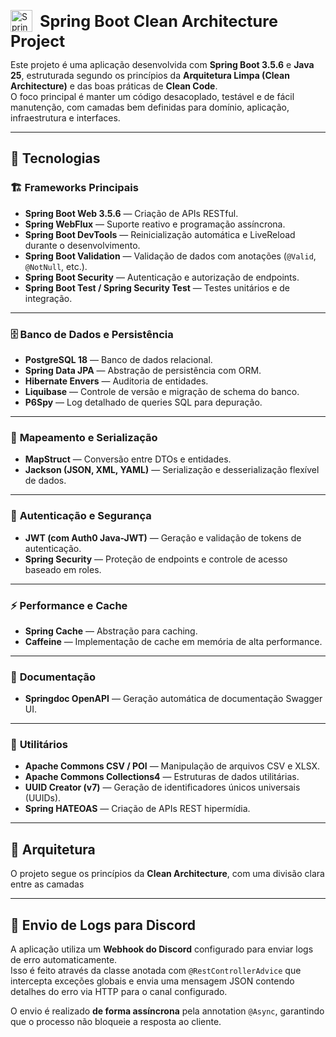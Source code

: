 <p>
    <img src="https://raw.githubusercontent.com/gilbarbara/logos/main/logos/spring-icon.svg"
       alt="Spring Boot Icon"
       width="35"
       style="vertical-align: middle; margin-right: 8px;"/>
    <span style="font-size: 1.8em; font-weight: bold; vertical-align: middle;">
        Spring Boot Clean Architecture Project
    </span>
</p>

Este projeto é uma aplicação desenvolvida com **Spring Boot 3.5.6** e **Java 25**, estruturada segundo os princípios da **Arquitetura Limpa (Clean Architecture)** e das boas práticas de **Clean Code**.  
O foco principal é manter um código desacoplado, testável e de fácil manutenção, com camadas bem definidas para domínio, aplicação, infraestrutura e interfaces.

---

## 🚀 Tecnologias

### 🏗️ **Frameworks Principais**
- **Spring Boot Web 3.5.6** — Criação de APIs RESTful.
- **Spring WebFlux** — Suporte reativo e programação assíncrona.
- **Spring Boot DevTools** — Reinicialização automática e LiveReload durante o desenvolvimento.
- **Spring Boot Validation** — Validação de dados com anotações (`@Valid`, `@NotNull`, etc.).
- **Spring Boot Security** — Autenticação e autorização de endpoints.
- **Spring Boot Test / Spring Security Test** — Testes unitários e de integração.

---

### 🗄️ **Banco de Dados e Persistência**
- **PostgreSQL 18** — Banco de dados relacional.
- **Spring Data JPA** — Abstração de persistência com ORM.
- **Hibernate Envers** — Auditoria de entidades.
- **Liquibase** — Controle de versão e migração de schema do banco.
- **P6Spy** — Log detalhado de queries SQL para depuração.

---

### 🧠 **Mapeamento e Serialização**
- **MapStruct** — Conversão entre DTOs e entidades.
- **Jackson (JSON, XML, YAML)** — Serialização e desserialização flexível de dados.

---

### 🔐 **Autenticação e Segurança**
- **JWT (com Auth0 Java-JWT)** — Geração e validação de tokens de autenticação.
- **Spring Security** — Proteção de endpoints e controle de acesso baseado em roles.

---

### ⚡ **Performance e Cache**
- **Spring Cache** — Abstração para caching.
- **Caffeine** — Implementação de cache em memória de alta performance.

---

### 🧩 **Documentação**
- **Springdoc OpenAPI** — Geração automática de documentação Swagger UI.

---

### 🧰 **Utilitários**
- **Apache Commons CSV / POI** — Manipulação de arquivos CSV e XLSX.
- **Apache Commons Collections4** — Estruturas de dados utilitárias.
- **UUID Creator (v7)** — Geração de identificadores únicos universais (UUIDs).
- **Spring HATEOAS** — Criação de APIs REST hipermídia.

---

## 🧱 Arquitetura

O projeto segue os princípios da **Clean Architecture**, com uma divisão clara entre as camadas

---

## 📡 Envio de Logs para Discord

A aplicação utiliza um **Webhook do Discord** configurado para enviar logs de erro automaticamente.  
Isso é feito através da classe anotada com `@RestControllerAdvice` que intercepta exceções globais e envia uma mensagem JSON contendo detalhes do erro via HTTP para o canal configurado.

O envio é realizado **de forma assíncrona** pela annotation `@Async`, garantindo que o processo não bloqueie a resposta ao cliente.

